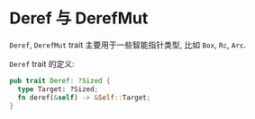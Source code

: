 
# Deref 与 DerefMut

`Deref`, `DerefMut` trait 主要用于一些智能指针类型, 比如 `Box`, `Rc`, `Arc`.

`Deref` trait 的定义:
```rust
pub trait Deref: ?Sized {
  type Target: ?Sized;
  fn deref(&self) -> &Self::Target;
}
```
